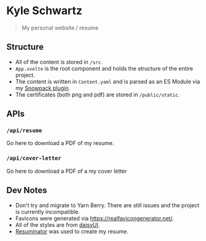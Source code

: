 # Kyle Schwartz

> My personal website / resume

## Structure

-   All of the content is stored in `/src`.
-   `App.svelte` is the root component and holds the structure of the entire project.
-   The content is written in `Content.yaml` and is parsed as an ES Module via my [Snowpack plugin](https://github.com/ksmarty/snowpack-plugin-yaml).
-   The certificates (both png and pdf) are stored in `/public/static`.

## APIs

### `/api/resume`

Go here to download a PDF of my resume.

### `/api/cover-letter`

Go here to download a PDF of a my cover letter

## Dev Notes

-   Don't try and migrate to Yarn Berry. There are still issues and the project is currently incompatible.
-   Favicons were generated via https://realfavicongenerator.net/.
-   All of the styles are from [daisyUI](https://daisyui.com).
-   [Resuminator](https://www.resuminator.in) was used to create my resume.
